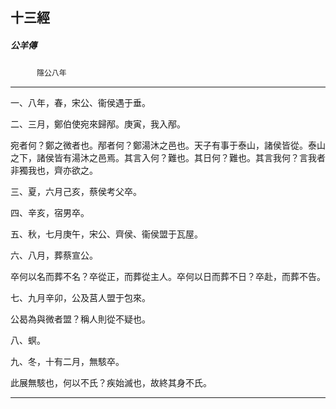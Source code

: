 

## 十三經

##### 公羊傳
　　　`隱公八年`

* * *

一、八年，春，宋公、衞侯遇于垂。

二、三月，鄭伯使宛來歸邴。庚寅，我入邴。

宛者何？鄭之微者也。邴者何？鄭湯沐之邑也。天子有事于泰山，諸侯皆從。泰山之下，諸侯皆有湯沐之邑焉。其言入何？難也。其日何？難也。其言我何？言我者非獨我也，齊亦欲之。

三、夏，六月己亥，蔡侯考父卒。

四、辛亥，宿男卒。

五、秋，七月庚午，宋公、齊侯、衞侯盟于瓦屋。

六、八月，葬蔡宣公。

卒何以名而葬不名？卒從正，而葬從主人。卒何以日而葬不日？卒赴，而葬不告。

七、九月辛卯，公及莒人盟于包來。

公曷為與微者盟？稱人則從不疑也。

八、螟。

九、冬，十有二月，無駭卒。

此展無駭也，何以不氏？疾始滅也，故終其身不氏。

* * *

